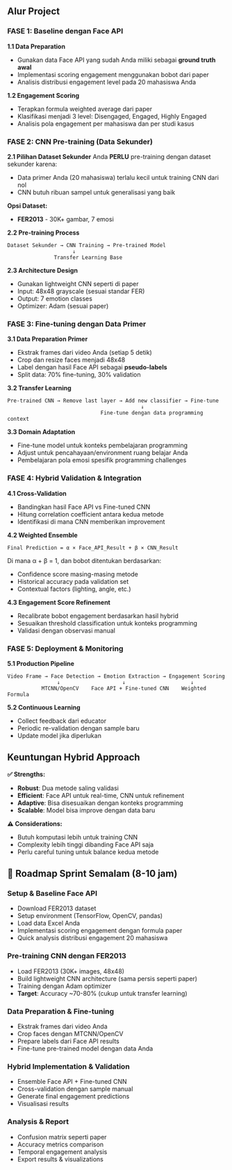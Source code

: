 ## Alur Project

### **FASE 1: Baseline dengan Face API**

**1.1 Data Preparation**

- Gunakan data Face API yang sudah Anda miliki sebagai **ground truth awal**
- Implementasi scoring engagement menggunakan bobot dari paper
- Analisis distribusi engagement level pada 20 mahasiswa Anda

**1.2 Engagement Scoring**

- Terapkan formula weighted average dari paper
- Klasifikasi menjadi 3 level: Disengaged, Engaged, Highly Engaged
- Analisis pola engagement per mahasiswa dan per studi kasus

### **FASE 2: CNN Pre-training (Data Sekunder)**

**2.1 Pilihan Dataset Sekunder**
Anda **PERLU** pre-training dengan dataset sekunder karena:

- Data primer Anda (20 mahasiswa) terlalu kecil untuk training CNN dari nol
- CNN butuh ribuan sampel untuk generalisasi yang baik

**Opsi Dataset:**

- **FER2013** - 30K+ gambar, 7 emosi

**2.2 Pre-training Process**

```
Dataset Sekunder → CNN Training → Pre-trained Model
                     ↓
               Transfer Learning Base
```

**2.3 Architecture Design**

- Gunakan lightweight CNN seperti di paper
- Input: 48x48 grayscale (sesuai standar FER)
- Output: 7 emotion classes
- Optimizer: Adam (sesuai paper)

### **FASE 3: Fine-tuning dengan Data Primer**

**3.1 Data Preparation Primer**

- Ekstrak frames dari video Anda (setiap 5 detik)
- Crop dan resize faces menjadi 48x48
- Label dengan hasil Face API sebagai **pseudo-labels**
- Split data: 70% fine-tuning, 30% validation

**3.2 Transfer Learning**

```
Pre-trained CNN → Remove last layer → Add new classifier → Fine-tune
                                           ↓
                              Fine-tune dengan data programming context
```

**3.3 Domain Adaptation**

- Fine-tune model untuk konteks pembelajaran programming
- Adjust untuk pencahayaan/environment ruang belajar Anda
- Pembelajaran pola emosi spesifik programming challenges

### **FASE 4: Hybrid Validation & Integration**

**4.1 Cross-Validation**

- Bandingkan hasil Face API vs Fine-tuned CNN
- Hitung correlation coefficient antara kedua metode
- Identifikasi di mana CNN memberikan improvement

**4.2 Weighted Ensemble**

```
Final Prediction = α × Face_API_Result + β × CNN_Result
```

Di mana α + β = 1, dan bobot ditentukan berdasarkan:

- Confidence score masing-masing metode
- Historical accuracy pada validation set
- Contextual factors (lighting, angle, etc.)

**4.3 Engagement Score Refinement**

- Recalibrate bobot engagement berdasarkan hasil hybrid
- Sesuaikan threshold classification untuk konteks programming
- Validasi dengan observasi manual

### **FASE 5: Deployment & Monitoring**

**5.1 Production Pipeline**

```
Video Frame → Face Detection → Emotion Extraction → Engagement Scoring
                ↓                    ↓                     ↓
           MTCNN/OpenCV    Face API + Fine-tuned CNN    Weighted Formula
```

**5.2 Continuous Learning**

- Collect feedback dari educator
- Periodic re-validation dengan sample baru
- Update model jika diperlukan

## Keuntungan Hybrid Approach

**✅ Strengths:**

- **Robust**: Dua metode saling validasi
- **Efficient**: Face API untuk real-time, CNN untuk refinement
- **Adaptive**: Bisa disesuaikan dengan konteks programming
- **Scalable**: Model bisa improve dengan data baru

**⚠️ Considerations:**

- Butuh komputasi lebih untuk training CNN
- Complexity lebih tinggi dibanding Face API saja
- Perlu careful tuning untuk balance kedua metode

## 🚀 Roadmap Sprint Semalam (8-10 jam)

### **Setup & Baseline Face API**

- Download FER2013 dataset
- Setup environment (TensorFlow, OpenCV, pandas)
- Load data Excel Anda
- Implementasi scoring engagement dengan formula paper
- Quick analysis distribusi engagement 20 mahasiswa

### **Pre-training CNN dengan FER2013**

- Load FER2013 (30K+ images, 48x48)
- Build lightweight CNN architecture (sama persis seperti paper)
- Training dengan Adam optimizer
- **Target**: Accuracy ~70-80% (cukup untuk transfer learning)

### **Data Preparation & Fine-tuning**

- Ekstrak frames dari video Anda
- Crop faces dengan MTCNN/OpenCV
- Prepare labels dari Face API results
- Fine-tune pre-trained model dengan data Anda

### **Hybrid Implementation & Validation**

- Ensemble Face API + Fine-tuned CNN
- Cross-validation dengan sample manual
- Generate final engagement predictions
- Visualisasi results

### **Analysis & Report**

- Confusion matrix seperti paper
- Accuracy metrics comparison
- Temporal engagement analysis
- Export results & visualizations
